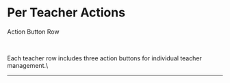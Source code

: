 # Per Teacher Actions

Action Button Row

<figure><img src="../../../../.gitbook/assets/Screenshot 2025-09-04 at 5.31.31 AM.png" alt=""><figcaption></figcaption></figure>

\
Each teacher row includes three action buttons for individual teacher management.\


***
